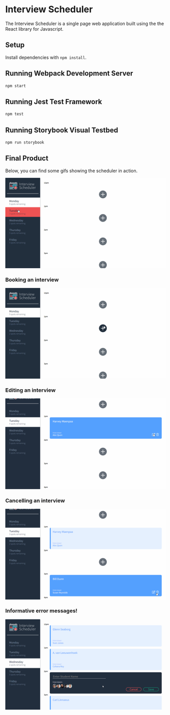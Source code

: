 # Interview Scheduler

The Interview Scheduler is a single page web application built using the the React library for Javascript.

## Setup

Install dependencies with `npm install`.

## Running Webpack Development Server

```sh
npm start
```

## Running Jest Test Framework

```sh
npm test
```

## Running Storybook Visual Testbed

```sh
npm run storybook
```

## Final Product

Below, you can find some gifs showing the scheduler in action.

![The interview scheduler](/Images/Browse.gif)

### Booking an interview
![Booking an interview](/Images/Addition.gif)

### Editing an interview
![Editing an existing interview](/Images/Edit.gif)

### Cancelling an interview
![Cancelling an interview](/Images/Deletion.gif)

### Informative error messages!
![Sometimes we make mistakes](/Images/Oops.gif)